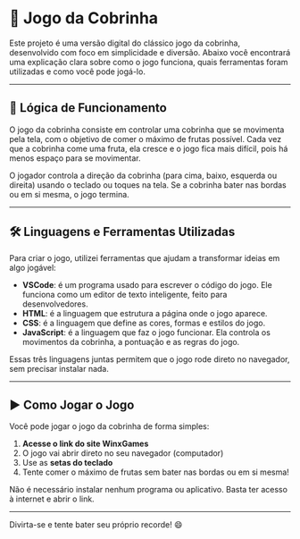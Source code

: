 # 🐍 Jogo da Cobrinha

Este projeto é uma versão digital do clássico jogo da cobrinha, desenvolvido com foco em simplicidade e diversão. Abaixo você encontrará uma explicação clara sobre como o jogo funciona, quais ferramentas foram utilizadas e como você pode jogá-lo.

---

## 🧠 Lógica de Funcionamento

O jogo da cobrinha consiste em controlar uma cobrinha que se movimenta pela tela, com o objetivo de comer o máximo de frutas possível. Cada vez que a cobrinha come uma fruta, ela cresce e o jogo fica mais difícil, pois há menos espaço para se movimentar.

O jogador controla a direção da cobrinha (para cima, baixo, esquerda ou direita) usando o teclado ou toques na tela. Se a cobrinha bater nas bordas ou em si mesma, o jogo termina.

---

## 🛠️ Linguagens e Ferramentas Utilizadas

Para criar o jogo, utilizei ferramentas que ajudam a transformar ideias em algo jogável:

- **VSCode**: é um programa usado para escrever o código do jogo. Ele funciona como um editor de texto inteligente, feito para desenvolvedores.
- **HTML**: é a linguagem que estrutura a página onde o jogo aparece.
- **CSS**: é a linguagem que define as cores, formas e estilos do jogo.
- **JavaScript**: é a linguagem que faz o jogo funcionar. Ela controla os movimentos da cobrinha, a pontuação e as regras do jogo.

Essas três linguagens juntas permitem que o jogo rode direto no navegador, sem precisar instalar nada.

---

## ▶️ Como Jogar o Jogo

Você pode jogar o jogo da cobrinha de forma simples:

1. **Acesse o link do site WinxGames**
2. O jogo vai abrir direto no seu navegador (computador)
3. Use as **setas do teclado** 
4. Tente comer o máximo de frutas sem bater nas bordas ou em si mesma!

Não é necessário instalar nenhum programa ou aplicativo. Basta ter acesso à internet e abrir o link.

---

Divirta-se e tente bater seu próprio recorde! 😄
